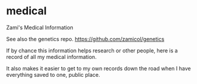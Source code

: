# medical
Zami's Medical Information

See also the genetics repo.  https://github.com/zamicol/genetics

If by chance this information helps research or other people, here is a record of all my medical information.  

It also makes it easier to get to my own records down the road when I have everything saved to one, public place.  


